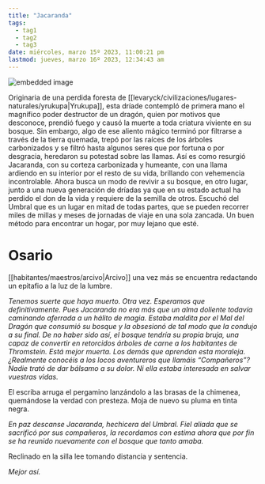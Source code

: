 ```yaml
---
title: "Jacaranda"
tags:
  - tag1
  - tag2
  - tag3
date: miércoles, marzo 15º 2023, 11:00:21 pm
lastmod: jueves, marzo 16º 2023, 12:34:43 am
---
```


![embedded image](https://assets.legendkeeper.com/df69b83a-e3c1-4076-9f45-2750d90bf67c.jpg "Attachment")

Originaria de una perdida foresta de [[levaryck/civilizaciones/lugares-naturales/yrukupa|Yrukupa]], esta dríade contempló de primera mano el magnífico poder destructor de un dragón, quien por motivos que desconoce, prendió fuego y causó la muerte a toda criatura viviente en su bosque. Sin embargo, algo de ese aliento mágico terminó por filtrarse a través de la tierra quemada, trepó por las raíces de los árboles carbonizados y se filtró hasta algunos seres que por fortuna o por desgracia, heredaron su potestad sobre las llamas. Así es como resurgió Jacaranda, con su corteza carbonizada y humeante, con una llama ardiendo en su interior por el resto de su vida, brillando con vehemencia incontrolable. Ahora busca un modo de revivir a su bosque, en otro lugar, junto a una nueva generación de dríadas ya que en su estado actual ha perdido el don de la vida y requiere de la semilla de otros. Escuchó del Umbral que es un lugar en mitad de todas partes, que se pueden recorrer miles de millas y meses de jornadas de viaje en una sola zancada. Un buen método para encontrar un hogar, por muy lejano que esté.

# Osario

[[habitantes/maestros/arcivo|Arcivo]] una vez más se encuentra redactando un epitafio a la luz de la lumbre.

_Tenemos suerte que haya muerto. Otra vez. Esperamos que definitivamente. Pues Jacaranda no era más que un alma doliente todavía caminando aferrada a un hálito de magia. Estaba maldita por el Mal del Dragón que consumió su bosque y la obsesionó de tal modo que la condujo a su final. De no haber sido así, el bosque tendría su propia bruja, una capaz de convertir en retorcidos árboles de carne a los habitantes de Thromstein. Está mejor muerta. Los demás que aprendan esta moraleja. ¿Realmente conocéis a los locos aventureros que llamáis “Compañeros”? Nadie trató de dar bálsamo a su dolor. Ni ella estaba interesada en salvar vuestras vidas._

El escriba arruga el pergamino lanzándolo a las brasas de la chimenea, quemándose la verdad con presteza. Moja de nuevo su pluma en tinta negra.

_En paz descanse Jacaranda, hechicera del Umbral. Fiel aliada que se sacrificó por sus compañeros, la recordamos con estima ahora que por fin se ha reunido nuevamente con el bosque que tanto amaba._

Reclinado en la silla lee tomando distancia y sentencia.

_Mejor así._